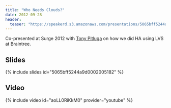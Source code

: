 ```yaml
---
title: "Who Needs Clouds?"
date: 2012-09-28
header: 
  teaser: "https://speakerd.s3.amazonaws.com/presentations/5065bff5244a9d0002005182/preview_slide_0.jpg"
---
```


Co-presented at Surge 2012 with [Tony Pitluga](https://twitter.com/pitluga) on
how we did HA using LVS at Braintree.

## Slides

{% include slides id="5065bff5244a9d0002005182" %}

## Video

{% include video id="aoLL0RiKkM0" provider="youtube" %}
